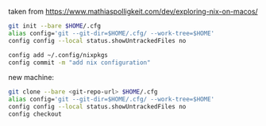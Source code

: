 
taken from https://www.mathiaspolligkeit.com/dev/exploring-nix-on-macos/


```bash
git init --bare $HOME/.cfg
alias config='git --git-dir=$HOME/.cfg/ --work-tree=$HOME'
config config --local status.showUntrackedFiles no
```

```bash
config add ~/.config/nixpkgs
config commit -m "add nix configuration"
```

new machine:

```bash
git clone --bare <git-repo-url> $HOME/.cfg
alias config='git --git-dir=$HOME/.cfg/ --work-tree=$HOME'
config config --local status.showUntrackedFiles no
config checkout
```
